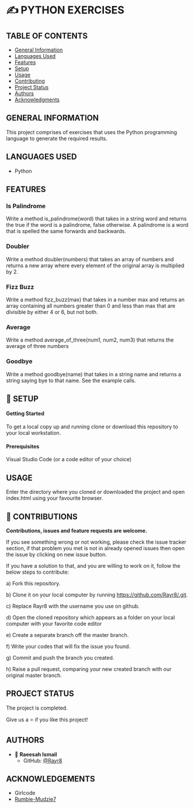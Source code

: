 # ✍️ PYTHON EXERCISES

## TABLE OF CONTENTS

- [General Information](https://github.com/Rayr8/Dom-Wesbite-Project#general-information)
- [Languages Used](https://github.com/Rayr8/Dom-Wesbite-Project#languages-used)
- [Features](https://github.com/Rayr8/Dom-Wesbite-Project#features)
- [Setup](https://github.com/Rayr8/Dom-Wesbite-Project#setup)
- [Usage](https://github.com/Rayr8/Dom-Wesbite-Project#usage)
- [Contributing](https://github.com/Rayr8/Dom-Wesbite-Project#contributing)
- [Project Status](https://github.com/Rayr8/Dom-Wesbite-Project#project-status)
- [Authors](https://github.com/Rayr8/Dom-Wesbite-Project#authors)
- [Acknowledgments](https://github.com/Rayr8/Dom-Wesbite-Project#acknowledgements)

## GENERAL INFORMATION

This project comprises of exercises that uses the Python programming language to generate the required results.

## LANGUAGES USED

- Python

## FEATURES

### Is Palindrome
Write a method is_palindrome(word) that takes in a string word and returns the true if the word is a palindrome, false otherwise. A palindrome is a word that is spelled the same forwards and backwards.

### Doubler
Write a method doubler(numbers) that takes an array of numbers and returns a new array where every element of the original array is multiplied by 2.

### Fizz Buzz
Write a method fizz_buzz(max) that takes in a number max and returns an array containing all numbers greater than 0 and less than max that are divisible by either 4 or 6, but not both.

### Average
Write a method average_of_three(num1, num2, num3) that returns the average of three numbers

### Goodbye
Write a method goodbye(name) that takes in a string name and returns a string saying bye to that name. See the example calls.

## 📂 SETUP

#### Getting Started

To get a local copy up and running clone or download this repository to your local workstation.

#### Prerequisites

Visual Studio Code (or a code editor of your choice)

## USAGE

Enter the directory where you cloned or downloaded the project and open index.html using your favourite browser.

## :handshake: CONTRIBUTIONS

**Contributions, issues and feature requests are welcome.**

If you see something wrong or not working, please check the issue tracker section, if that problem you met is not in already opened issues then open the issue by clicking on new issue button.

If you have a solution to that, and you are willing to work on it, follow the below steps to contribute:

a) Fork this repository. 

b) Clone it on your local computer by running https://github.com/Rayr8/.git.

c) Replace Rayr8 with the username you use on github.

d) Open the cloned repository which appears as a folder on your local computer with your favorite code editor

e) Create a separate branch off the master branch.

f) Write your codes that will fix the issue you found.

g) Commit and push the branch you created.

h) Raise a pull request, comparing your new created branch with our original master branch.

## PROJECT STATUS 

The project is completed. 

Give us a :star: if you like this project!

## AUTHORS

- :bust_in_silhouette: **Raeesah Ismail** 
  - GitHub: [@Rayr8](https://github.com/Rayr8)

## ACKNOWLEDGEMENTS

- Girlcode
- [Rumbie-Mudzie7](https://github.com/Rumbie-Mudzie7)

